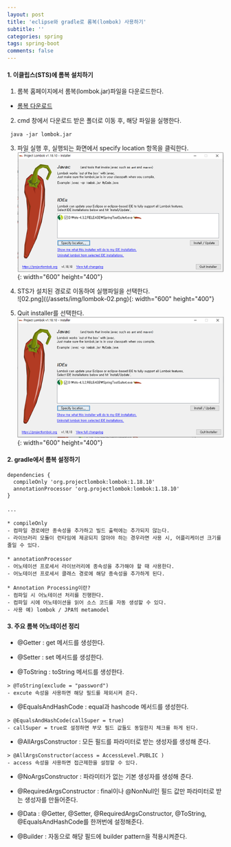 ```yaml
---
layout: post
title: 'eclipse와 gradle로 롬복(lombok) 사용하기'
subtitle: ''
categories: spring
tags: spring-boot
comments: false
---
```


#### **1. 이클립스(STS)에 롬복 설치하기** ####
1) 롬복 홈페이지에서 롬복(lombok.jar)파일을 다운로드한다.     
- [롬복 다운로드](https://projectlombok.org/download)

2) cmd 창에서 다운로드 받은 폴더로 이동 후, 해당 파일을 실행한다. 
```
 java -jar lombok.jar
```

3) 파일 실행 후, 실행되는 화면에서 specify location 항목을 클릭한다.   
![01.PNG](/assets/img/lombok-01.png){: width="600" height="400"}

4) STS가 설치된 경로로 이동하여 실행파일을 선택한다.   
![02.png]((/assets/img/lombok-02.png){: width="600" height="400"}

5) Quit installer를 선택한다.  
![03.png](/assets/img/lombok-03.png){: width="600" height="400"}

#### **2. gradle에서 롬복 설정하기** ####
```
dependencies {
  compileOnly 'org.projectlombok:lombok:1.18.10'
  annotationProcessor 'org.projectlombok:lombok:1.18.10'
}

...

* compileOnly
- 컴파일 경로에만 종속성을 추가하고 빌드 출력에는 추가되지 않는다. 
- 라이브러리 모듈이 런타임에 제공되지 않아야 하는 경우라면 사용 시, 어플리케이션 크기를 줄일 수 있다. 

* annotationProcessor 
- 어노테이션 프로세서 라이브러리에 종속성을 추가해야 할 때 사용한다.  
- 어노테이션 프로세서 클래스 경로에 해당 종속성을 추가하게 된다.

* Annotation Processing이란?
- 컴파일 시 어노테이션 처리를 진행한다. 
- 컴파일 시에 어노테이션을 읽어 소스 코드를 자동 생성할 수 있다.
- 사용 예) lombok / JPA의 metamodel
```

#### **3. 주요 롬복 어노테이션 정리** ####

* @Getter : get 메서드를 생성한다.

* @Setter : set 메서드를 생성한다. 

* @ToString : toString 메서드를 생성한다. 
```
> @ToString(exclude = "password")
- excute 속성을 사용하면 해당 필드를 제외시켜 준다.
```

* @EqualsAndHashCode : equal과 hashcode 메서드를 생성한다.
```
> @EqualsAndHashCode(callSuper = true)
- callSuper = true로 설정하면 부모 필드 값들도 동일한지 체크를 하게 된다. 
```

* @AllArgsConstructor : 모든 필드를 파라미터로 받는 생성자를 생성해 준다. 
```
> @AllArgsConstructor(access = AccessLevel.PUBLIC )
- access 속성을 사용하면 접근제한을 설정할 수 있다. 
```

* @NoArgsConstructor : 파라미터가 없는 기본 생성자를 생성해 준다.

* @RequiredArgsConstructor : final이나 @NonNull인 필드 값만 파라미터로 받는 생성자를 만들어준다. 

* @Data : @Getter, @Setter, @RequiredArgsConstructor, @ToString, @EqualsAndHashCode를 한꺼번에 설정해준다.

* @Builder : 자동으로 해당 필드에 builder pattern을 적용시켜준다.